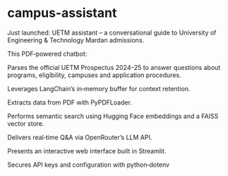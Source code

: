 # campus-assistant

Just launched: UETM assistant – a conversational guide to University of Engineering & Technology Mardan admissions.

This PDF‑powered chatbot:

Parses the official UETM Prospectus 2024–25 to answer questions about programs, eligibility, campuses and application procedures.

Leverages LangChain’s in‑memory buffer for context retention.

Extracts data from PDF with PyPDFLoader.

Performs semantic search using Hugging Face embeddings and a FAISS vector store.

Delivers real‑time Q&A via OpenRouter’s LLM API.

Presents an interactive web interface built in Streamlit.

Secures API keys and configuration with python‑dotenv
